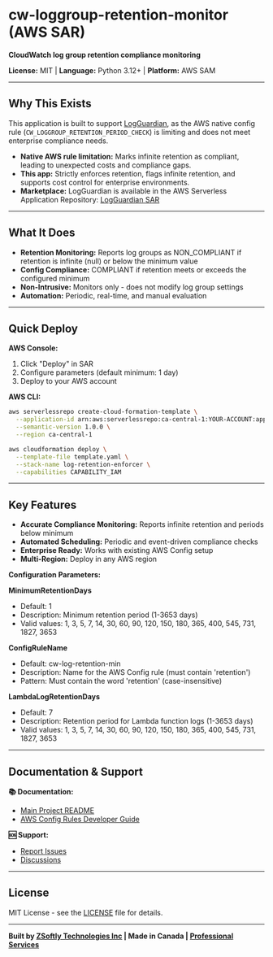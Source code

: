 

# cw-loggroup-retention-monitor (AWS SAR)

**CloudWatch log group retention compliance monitoring**

**License:** MIT | **Language:** Python 3.12+ | **Platform:** AWS SAM

---

## Why This Exists

This application is built to support [LogGuardian](https://github.com/zsoftly/logguardian), as the AWS native config rule (`CW_LOGGROUP_RETENTION_PERIOD_CHECK`) is limiting and does not meet enterprise compliance needs.

- **Native AWS rule limitation:** Marks infinite retention as compliant, leading to unexpected costs and compliance gaps.
- **This app:** Strictly enforces retention, flags infinite retention, and supports cost control for enterprise environments.
- **Marketplace:** LogGuardian is available in the AWS Serverless Application Repository: [LogGuardian SAR](https://serverlessrepo.aws.amazon.com/applications/ca-central-1/410129828371/LogGuardian)

---

## What It Does

- **Retention Monitoring:** Reports log groups as NON_COMPLIANT if retention is infinite (null) or below the minimum value
- **Config Compliance:** COMPLIANT if retention meets or exceeds the configured minimum
- **Non-Intrusive:** Monitors only - does not modify log group settings
- **Automation:** Periodic, real-time, and manual evaluation

---

## Quick Deploy

**AWS Console:**
1. Click "Deploy" in SAR
2. Configure parameters (default minimum: 1 day)
3. Deploy to your AWS account

**AWS CLI:**
```bash
aws serverlessrepo create-cloud-formation-template \
  --application-id arn:aws:serverlessrepo:ca-central-1:YOUR-ACCOUNT:applications/cw-loggroup-retention-monitor \
  --semantic-version 1.0.0 \
  --region ca-central-1

aws cloudformation deploy \
  --template-file template.yaml \
  --stack-name log-retention-enforcer \
  --capabilities CAPABILITY_IAM
```

---

## Key Features

- **Accurate Compliance Monitoring:** Reports infinite retention and periods below minimum
- **Automated Scheduling:** Periodic and event-driven compliance checks
- **Enterprise Ready:** Works with existing AWS Config setup
- **Multi-Region:** Deploy in any AWS region

**Configuration Parameters:**

**MinimumRetentionDays**
- Default: 1
- Description: Minimum retention period (1-3653 days)
- Valid values: 1, 3, 5, 7, 14, 30, 60, 90, 120, 150, 180, 365, 400, 545, 731, 1827, 3653

**ConfigRuleName**
- Default: cw-log-retention-min
- Description: Name for the AWS Config rule (must contain 'retention')
- Pattern: Must contain the word 'retention' (case-insensitive)

**LambdaLogRetentionDays**
- Default: 7
- Description: Retention period for Lambda function logs (1-3653 days)
- Valid values: 1, 3, 5, 7, 14, 30, 60, 90, 120, 150, 180, 365, 400, 545, 731, 1827, 3653

---

## Documentation & Support

**📚 Documentation:**
- [Main Project README](https://github.com/zsoftly/aws-config-rules)
- [AWS Config Rules Developer Guide](https://docs.aws.amazon.com/config/latest/developerguide/evaluate-config.html)

**🆘 Support:**
- [Report Issues](https://github.com/zsoftly/aws-config-rules/issues)
- [Discussions](https://github.com/zsoftly/aws-config-rules/discussions)

---

## License

MIT License - see the [LICENSE](https://github.com/zsoftly/aws-config-rules/blob/main/LICENSE) file for details.

---

**Built by [ZSoftly Technologies Inc](https://zsoftly.com) | Made in Canada | [Professional Services](https://cloud.zsoftly.com/)**
